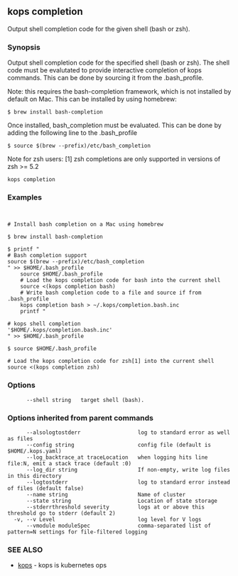 ## kops completion

Output shell completion code for the given shell (bash or zsh).

### Synopsis




Output shell completion code for the specified shell (bash or zsh).
The shell code must be evalutated to provide interactive
completion of kops commands.  This can be done by sourcing it from
the .bash_profile.

Note: this requires the bash-completion framework, which is not installed
by default on Mac.  This can be installed by using homebrew:

	$ brew install bash-completion

Once installed, bash_completion must be evaluated.  This can be done by adding the
following line to the .bash_profile

	$ source $(brew --prefix)/etc/bash_completion

Note for zsh users: [1] zsh completions are only supported in versions of zsh >= 5.2

```
kops completion
```

### Examples

```


# Install bash completion on a Mac using homebrew

$ brew install bash-completion

$ printf "
# Bash completion support
source $(brew --prefix)/etc/bash_completion
" >> $HOME/.bash_profile
	source $HOME/.bash_profile
	# Load the kops completion code for bash into the current shell
	source <(kops completion bash)
	# Write bash completion code to a file and source if from .bash_profile
	kops completion bash > ~/.kops/completion.bash.inc
	printf "

# kops shell completion
'$HOME/.kops/completion.bash.inc'
" >> $HOME/.bash_profile

$ source $HOME/.bash_profile

# Load the kops completion code for zsh[1] into the current shell
source <(kops completion zsh)
```

### Options

```
      --shell string   target shell (bash).
```

### Options inherited from parent commands

```
      --alsologtostderr                  log to standard error as well as files
      --config string                    config file (default is $HOME/.kops.yaml)
      --log_backtrace_at traceLocation   when logging hits line file:N, emit a stack trace (default :0)
      --log_dir string                   If non-empty, write log files in this directory
      --logtostderr                      log to standard error instead of files (default false)
      --name string                      Name of cluster
      --state string                     Location of state storage
      --stderrthreshold severity         logs at or above this threshold go to stderr (default 2)
  -v, --v Level                          log level for V logs
      --vmodule moduleSpec               comma-separated list of pattern=N settings for file-filtered logging
```

### SEE ALSO
* [kops](kops.md)	 - kops is kubernetes ops

